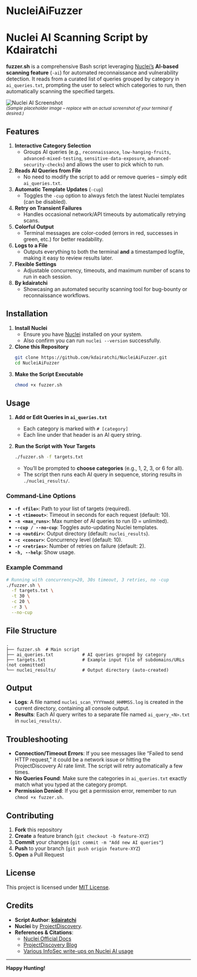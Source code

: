 # NucleiAiFuzzer
# Nuclei AI Scanning Script by Kdairatchi

**fuzzer.sh** is a comprehensive Bash script leveraging [Nuclei’s](https://github.com/projectdiscovery/nuclei) **AI-based scanning feature** (`-ai`) for automated reconnaissance and vulnerability detection. It reads from a curated list of queries grouped by category in `ai_queries.txt`, prompting the user to select which categories to run, then automatically scanning the specified targets.  

![Nuclei AI Screenshot](https://user-images.githubusercontent.com/placeholder/screenshot.png)  
<sup>*(Sample placeholder image – replace with an actual screenshot of your terminal if desired.)*</sup>

## Features

1. **Interactive Category Selection**  
   - Groups AI queries (e.g., `reconnaissance`, `low-hanging-fruits`, `advanced-mixed-testing`, `sensitive-data-exposure`, `advanced-security-checks`) and allows the user to pick which to run.
2. **Reads AI Queries from File**  
   - No need to modify the script to add or remove queries – simply edit `ai_queries.txt`.
3. **Automatic Template Updates** (`-cup`)  
   - Toggles the `-cup` option to always fetch the latest Nuclei templates (can be disabled).
4. **Retry on Transient Failures**  
   - Handles occasional network/API timeouts by automatically retrying scans.
5. **Colorful Output**  
   - Terminal messages are color-coded (errors in red, successes in green, etc.) for better readability.
6. **Logs to a File**  
   - Outputs everything to both the terminal **and** a timestamped logfile, making it easy to review results later.
7. **Flexible Settings**  
   - Adjustable concurrency, timeouts, and maximum number of scans to run in each session.
8. **By kdairatchi**  
   - Showcasing an automated security scanning tool for bug-bounty or reconnaissance workflows.

## Installation

1. **Install Nuclei**  
   - Ensure you have [Nuclei](https://github.com/projectdiscovery/nuclei) installed on your system.  
   - Also confirm you can run `nuclei --version` successfully.
2. **Clone this Repository**  
   ```bash
   git clone https://github.com/kdairatchi/NucleiAiFuzzer.git
   cd NucleiAiFuzzer
   ```
3. **Make the Script Executable**  
   ```bash
   chmod +x fuzzer.sh
   ```

## Usage

1. **Add or Edit Queries in `ai_queries.txt`**  
   - Each category is marked with `# [category]`  
   - Each line under that header is an AI query string.

2. **Run the Script with Your Targets**  
   ```bash
   ./fuzzer.sh -f targets.txt
   ```
   - You’ll be prompted to **choose categories** (e.g., 1, 2, 3, or 6 for all).
   - The script then runs each AI query in sequence, storing results in `./nuclei_results/`.

### Command-Line Options

- **`-f <file>`**: Path to your list of targets (required).  
- **`-t <timeout>`**: Timeout in seconds for each request (default: 10).  
- **`-n <max_runs>`**: Max number of AI queries to run (0 = unlimited).  
- **`--cup / --no-cup`**: Toggles auto-updating Nuclei templates.  
- **`-o <outdir>`**: Output directory (default: `nuclei_results`).  
- **`-c <concur>`**: Concurrency level (default: 10).  
- **`-r <retries>`**: Number of retries on failure (default: 2).  
- **`-h, --help`**: Show usage.

### Example Command

```bash
# Running with concurrency=20, 30s timeout, 3 retries, no -cup
./fuzzer.sh \
  -f targets.txt \
  -t 30 \
  -c 20 \
  -r 3 \
  --no-cup
```

## File Structure

```
.
├── fuzzer.sh  # Main script
├── ai_queries.txt           # AI queries grouped by category
├── targets.txt              # Example input file of subdomains/URLs (not committed)
└── nuclei_results/          # Output directory (auto-created)
```

## Output

- **Logs**: A file named `nuclei_scan_YYYYmmdd_HHMMSS.log` is created in the current directory, containing all console output.  
- **Results**: Each AI query writes to a separate file named `ai_query_<N>.txt` in `nuclei_results/`.

## Troubleshooting

- **Connection/Timeout Errors**: If you see messages like “Failed to send HTTP request,” it could be a network issue or hitting the ProjectDiscovery AI rate limit. The script will retry automatically a few times.  
- **No Queries Found**: Make sure the categories in `ai_queries.txt` exactly match what you typed at the category prompt.  
- **Permission Denied**: If you get a permission error, remember to run `chmod +x fuzzer.sh`.

## Contributing

1. **Fork** this repository  
2. **Create** a feature branch (`git checkout -b feature-XYZ`)  
3. **Commit** your changes (`git commit -m "Add new AI queries"`)  
4. **Push** to your branch (`git push origin feature-XYZ`)  
5. **Open** a Pull Request

## License

This project is licensed under [MIT License](LICENSE).

## Credits

- **Script Author**: [**kdairatchi**](https://github.com/kdairatchi)  
- **Nuclei** by [ProjectDiscovery](https://github.com/projectdiscovery).  
- **References & Citations**:  
  - [Nuclei Official Docs](https://docs.projectdiscovery.io/tools/nuclei/overview)  
  - [ProjectDiscovery Blog](https://projectdiscovery.io/blog/ultimate-nuclei-guide)  
  - [Various InfoSec write-ups on Nuclei AI usage](https://infosecwriteups.com/nuclei-the-ultimate-guide-to-fast-and-customizable-vulnerability-scanning-c86c50168798)  

---

**Happy Hunting!**  
